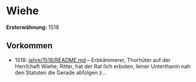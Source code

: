 # Wiehe

**Ersterwähnung:** 1518

## Vorkommen
- 1518: [jahre/1518/README.md](../jahre/1518/README.md) – Erbkämmerer, Thorhüter auf der Herrſchaft Wiehe,
Ritter, hat der Rat ſich erboten, ſeiner Unterthanin nah
den Statuten die Gerade abfolgen z...

